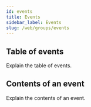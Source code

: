 ```yaml
---
id: events
title: Events
sidebar_label: Events
slug: /web/groups/events
---
```


## Table of events

Explain the table of events.

## Contents of an event

Explain the contents of an event.
